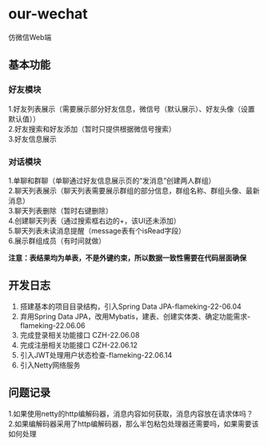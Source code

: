 # our-wechat
仿微信Web端

## 基本功能
### 好友模块
1.好友列表展示（需要展示部分好友信息，微信号（默认展示）、好友头像（设置默认值））<br>
2.好友搜索和好友添加（暂时只提供根据微信号搜索）<br>
3.好友信息展示<br>

### 对话模块
1.单聊和群聊（单聊通过好友信息展示页的“发消息”创建两人群组）<br>
2.聊天列表展示（聊天列表需要展示群组的部分信息，群组名称、群组头像、最新消息）<br>
3.聊天列表删除（暂时右键删除）<br>
4.创建聊天列表（通过搜索框右边的+，该UI还未添加）<br>
5.聊天列表未读消息提醒（message表有个isRead字段）<br>
6.展示群组成员（有时间就做）<br>

**注意：表结果均为单表，不是外键约束，所以数据一致性需要在代码层面确保**

## 开发日志
1. 搭建基本的项目目录结构，引入Spring Data JPA-flameking-22-06.04<Br>
2. 弃用Spring Data JPA，改用Mybatis，建表、创建实体类、确定功能需求-flameking-22.06.06<Br>
3. 完成登录相关功能接口  CZH-22.06.08<Br>
4. 完成注册相关功能接口  CZH-22.06.12<Br>
5. 引入JWT处理用户状态检查-flameking-22.06.14<Br>
6. 引入Netty网络服务

## 问题记录
1.如果使用netty的http编解码器，消息内容如何获取，消息内容放在请求体吗？<br>
2.如果编解码器采用了http编解码器，那么半包粘包处理器还需要吗，如果需要该如何处理